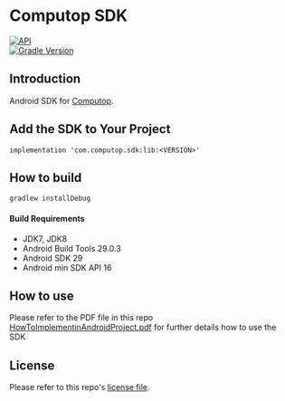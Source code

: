# Computop SDK  
[![API](https://img.shields.io/badge/API-16%2B-brightgreen.svg?style=flat)](https://android-arsenal.com/api?level=16)  
[![Gradle Version](https://img.shields.io/badge/gradle-6.5.1-green.svg)](https://docs.gradle.org/current/release-notes.html)

## Introduction

Android SDK for [Computop](https://www.computop.com/).


## Add the SDK to Your Project

    implementation 'com.computop.sdk:lib:<VERSION>'

## How to build

    gradlew installDebug

#### Build Requirements

- JDK7, JDK8
- Android Build Tools 29.0.3
- Android SDK 29
- Android min SDK API 16

## How to use

Please refer to the PDF file in this repo [HowToImplementinAndroidProject.pdf](docs/HowToImplementinAndroidProject.pdf) for further details how to use the SDK


## License

Please refer to this repo's [license file](LICENSE).
